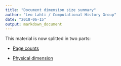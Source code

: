 ```yaml
---
title: "Document dimension size summary"
author: "Leo Lahti / Computational History Group"
date: "2018-06-15"
output: markdown_document
---
```


This material is now splitted in two parts:

  * [Page counts](pagecount.md)

  * [Physical dimension](dimension.md)


